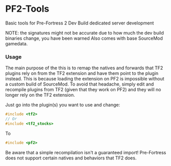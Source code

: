 # PF2-Tools
Basic tools for Pre-Fortress 2 Dev Build dedicated server development

NOTE: the signatures might not be accurate due to how much the dev build binaries change, you have been warned
Also comes with base SourceMod gamedata.

### Usage ###
The main purpose of the this is to remap the natives and forwards that TF2 plugins rely on from the TF2 extension and have them point to the plugin instead. This is because loading the extension on PF2 is impossible without a custom build of SourceMod. To avoid that headache, simply edit and recompile plugins from TF2 (given that they work on PF2) and they will no longer rely on the TF2 extension.

Just go into the plugin(s) you want to use and change:
```cpp
#include <tf2>
// Or
#include <tf2_stocks>
```
To
```cpp
#include <pf2>
```

Be aware that a simple recompilation isn't a guaranteed import! Pre-Fortress does not support certain natives and behaviors that TF2 does.
